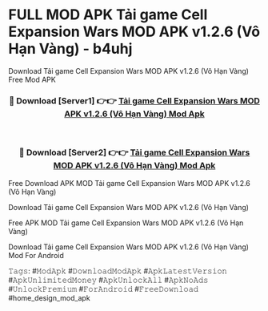 # FULL MOD APK Tải game Cell Expansion Wars MOD APK v1.2.6 (Vô Hạn Vàng) - b4uhj
Download Tải game Cell Expansion Wars MOD APK v1.2.6 (Vô Hạn Vàng) Free Mod APK

<div align="center">
<h3>🔴 Download [Server1] 👉👉 <a href="https://apk-comot.site?title=Tải_game_Cell_Expansion_Wars_MOD_APK_v1.2.6_(Vô_Hạn_Vàng)">Tải game Cell Expansion Wars MOD APK v1.2.6 (Vô Hạn Vàng) Mod Apk</a></h3><br>

<h3>🔴 Download [Server2] 👉👉 <a href="https://apk-comot.site?title=Tải_game_Cell_Expansion_Wars_MOD_APK_v1.2.6_(Vô_Hạn_Vàng)">Tải game Cell Expansion Wars MOD APK v1.2.6 (Vô Hạn Vàng) Mod Apk</a></h3>
</div>


Free Download APK MOD Tải game Cell Expansion Wars MOD APK v1.2.6 (Vô Hạn Vàng)

Download Tải game Cell Expansion Wars MOD APK v1.2.6 (Vô Hạn Vàng) 

Free APK MOD Tải game Cell Expansion Wars MOD APK v1.2.6 (Vô Hạn Vàng) 

Download Tải game Cell Expansion Wars MOD APK v1.2.6 (Vô Hạn Vàng) Mod For Android

𝚃𝚊𝚐𝚜: #𝙼𝚘𝚍𝙰𝚙𝚔 #𝙳𝚘𝚠𝚗𝚕𝚘𝚊𝚍𝙼𝚘𝚍𝙰𝚙𝚔 #𝙰𝚙𝚔𝙻𝚊𝚝𝚎𝚜𝚝𝚅𝚎𝚛𝚜𝚒𝚘𝚗 #𝙰𝚙𝚔𝚄𝚗𝚕𝚒𝚖𝚒𝚝𝚎𝚍𝙼𝚘𝚗𝚎𝚢 #𝙰𝚙𝚔𝚄𝚗𝚕𝚘𝚌𝚔𝙰𝚕𝚕 #𝙰𝚙𝚔𝙽𝚘𝙰𝚍𝚜 #𝚄𝚗𝚕𝚘𝚌𝚔𝙿𝚛𝚎𝚖𝚒𝚞𝚖 #𝙵𝚘𝚛𝙰𝚗𝚍𝚛𝚘𝚒𝚍 #𝙵𝚛𝚎𝚎𝙳𝚘𝚠𝚗𝚕𝚘𝚊𝚍 #home_design_mod_apk